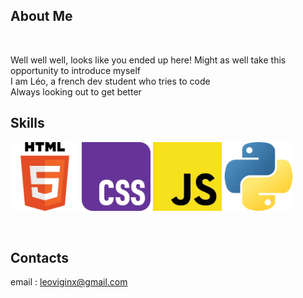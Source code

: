 ## About Me
<image>

Well well well, looks like you ended up here! Might as well take this opportunity to introduce myself
<br> I am Léo, a french dev student who tries to code 
<br> Always looking out to get better
<br>

## Skills
<img src="img/icon/html.png" width="110"> <img src="img/icon/css.png" width="110"> <img src="img/icon/js.png" width="110"> <img src="img/icon/py.png" width="110">

<br>

## Contacts
email : leoviginx@gmail.com

